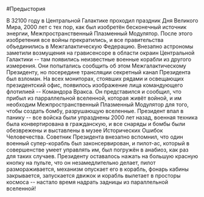 #Предыстория

В 32100 году в Центральной Галактике проходил праздник Дня Великого Мира, 2000 лет с тех пор, как был изобретён бесконечный
источник энергии, Межпространственный Плазменный Модулятор. После этого изобретения все войны прекратились, и все правительства 
объединились в Межгалактическую Федерацию. Внезапно астрономы заметили возмущения на грависенсоре в области окраин Центральной
Галактики -- там появились неизвестные военные корабли из другого измерения. Они попытались сообщить об этом Межгалактическому
Президенту, но посередине трансляции секретный канал Президента был взломан. На всех мониторах, стоявших рядами и освещающих
президентский офис, появилось изображение лица командующего флотилией -- Командора Вракса. Он представился и сообщил, что
прибыл из парраллельной вселенной, которая живёт войной, и им необходим Межпространственный Плазменный Модулятор для того,
чтобы создать бомбу, разрушающую вселенные. Президент впал в панику -- все войска были упразднены 2000 лет назад, военная
техника была конвертирована в гражданскую, и все снаряды и бомбы были обезврежены и выставлены в музее Исторических Ошибок
Человечества. Советник Президента внезапно вспомнил, что один военный супер-корабль был законсервирован, и пилот-ас, который в
совершенстве умеет управлять им, был погружён в анабиоз, как раз для таких случаев. Президенту оставалось нажать на большую 
красную кнопку на пульте, что он незамедлительно делает, пилот размораживается, механизм опускает его в корабль, фонарь кабины
закрывается, запускается движок и корабль вылетает в просторы космоса -- настало время надрать задницы из параллельной вселенной!

